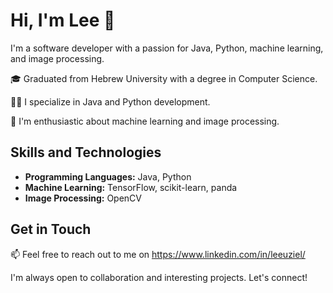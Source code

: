 # Hi, I'm Lee 👋

I'm a software developer with a passion for Java, Python, machine learning, and image processing.

🎓 Graduated from Hebrew University with a degree in Computer Science.

👨‍💻 I specialize in Java and Python development.

🤖 I'm enthusiastic about machine learning and image processing.

## Skills and Technologies

- **Programming Languages:** Java, Python 
- **Machine Learning:** TensorFlow, scikit-learn, panda 
- **Image Processing:** OpenCV

## Get in Touch

📫 Feel free to reach out to me on https://www.linkedin.com/in/leeuziel/

I'm always open to collaboration and interesting projects. Let's connect!




